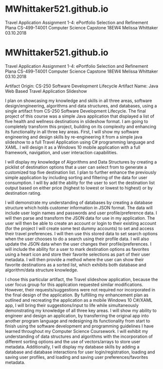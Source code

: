 # MWhittaker521.github.io
Travel Application
Assignment 1-4: ePortfolio Selection and Refinement Plana
CS-499-T4001
Computer Science Capstone 18EW4
Melissa Whittaker
03.10.2018


# MWhittaker521.github.io
Travel Application
Assignment 1-4: ePortfolio Selection and Refinement Plana
CS-499-T4001
Computer Science Capstone 18EW4
Melissa Whittaker
03.10.2018


Artifact Origin: CS-250 Software Development Lifecycle
Artifact Name:  Java Web Based Travel Application Slideshow

I plan on showcasing my knowledge and skills in all three areas, software design/engineering, algorithms and data structures,
and databases, using a single artifact from CS-250 Software Development Lifecycle. The final project of this course was a simple 
Java application that displayed a list of five health and wellness destinations in slideshow format. I am going to completely
transform this project, building on its complexity and enhancing its functionality in all three key areas. First, I will show my 
software engineering and design skills by re-engineering it from a simple java slideshow to a full Travel Application using C# 
programming language and XAML.  I will design it as a Windows 10 mobile application with a full framework, navigation, and user 
interaction capabilities. 

I will display my knowledge of Algorithms and Data Structures by creating a picklist of destination options that a user can select
from to generate a customized top five destination list. I plan to further enhance the previously simple application by including
sorting and filtering of the data for user consumption. I will by add the ability for the user to sort the destination list output
based on either price (highest to lowest or lowest to highest) or by destination rating.
 
I will demonstrate my understanding of databases by creating a database structure which holds customer information in JSON format.
The data will include user login names and passwords and user profile/preference data. I will then parse and transform the JSON data 
for use in my application. The user will then be able to create an account or login to their existing account (for the project I will 
create some test dummy accounts) to set and access their travel preferences. I will then use this stored data to set search options 
when the user chooses to do a search using their profile data. I will also update the JSON data when the user changes their 
profile/preferences. I will include the ability for a user to mark destination options as favorites using a heart icon and store their 
favorite selections as part of their user metadata. I will then provide a method where the user can show their favorite destinations
as a sorted list, which exhibits both database and algorithm/data structure knowledge. 

I chose this particular artifact, the Travel slideshow application, because the user focus group for this application requested similar 
modifications. However, their requests/suggestions were not required nor incorporated in the final design of the application. By 
fulfilling my enhancement plan as outlined and recreating the application as a mobile Windows 10 C#/XAML app, I will bring their
suggestions/input to life while simultaneously demonstrating my knowledge of all three key areas.  I will show my ability to engineer 
and design an application, by transferring the original app into another program language and redesigning its functionality from start
to finish using the software development and programming guidelines I have learned throughout my Computer Science Coursework. I will 
exhibit my understanding of data structures and algorithms with the incorporation of different sorting options and the use of
vectors/arrays to store user metadata. Additionally, I will display my database skills by adding a database and database interactions
for user login/registration, loading and saving user profiles, and loading and saving user preferences/favorites metadata. 

